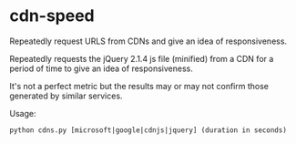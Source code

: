 # cdn-speed
Repeatedly request URLS from CDNs and give an idea of responsiveness.

Repeatedly requests the jQuery 2.1.4 js file (minified) from a CDN for a period of time to give an idea of responsiveness.

It's not a perfect metric but the results may or may not confirm those generated by similar services.

Usage:

    python cdns.py [microsoft|google|cdnjs|jquery] (duration in seconds)


